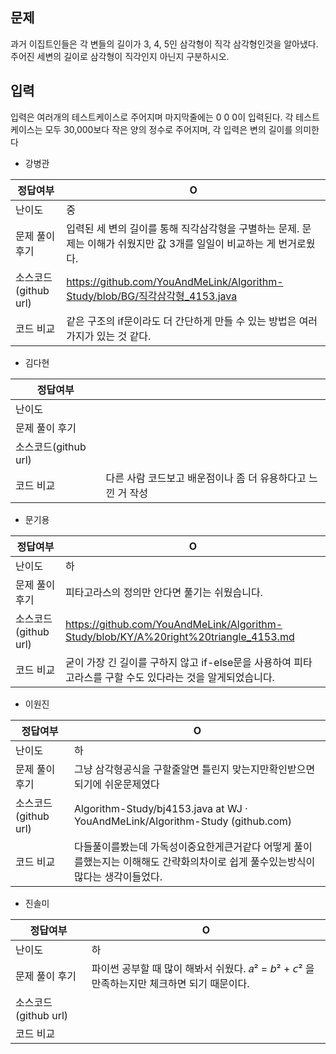 ## 문제

과거 이집트인들은 각 변들의 길이가 3, 4, 5인 삼각형이 직각 삼각형인것을 알아냈다. 주어진 세변의 길이로 삼각형이 직각인지 아닌지 구분하시오.

## 입력

입력은 여러개의 테스트케이스로 주어지며 마지막줄에는 0 0 0이 입력된다. 각 테스트케이스는 모두 30,000보다 작은 양의 정수로 주어지며, 각 입력은 변의 길이를 의미한다

- 강병관

| 정답여부 | O |
| --- | --- |
| 난이도 | 중 |
| 문제 풀이 후기 | 입력된 세 변의 길이를 통해 직각삼각형을 구별하는 문제. 문제는 이해가 쉬웠지만 값 3개를 일일이 비교하는 게 번거로웠다. |
| 소스코드(github url) | https://github.com/YouAndMeLink/Algorithm-Study/blob/BG/직각삼각형_4153.java |
| 코드 비교 | 같은 구조의 if문이라도 더 간단하게 만들 수 있는 방법은 여러가지가 있는 것 같다. |
- 김다현

| 정답여부 |  |
| --- | --- |
| 난이도 |  |
| 문제 풀이 후기 |  |
| 소스코드(github url) |  |
| 코드 비교 | 다른 사람 코드보고 배운점이나 좀 더 유용하다고 느낀 거 작성 |
- 문기용

| 정답여부 | O |
| --- | --- |
| 난이도 | 하 |
| 문제 풀이 후기 | 피타고라스의 정의만 안다면 풀기는 쉬웠습니다. |
| 소스코드(github url) | https://github.com/YouAndMeLink/Algorithm-Study/blob/KY/A%20right%20triangle_4153.md |
| 코드 비교 | 굳이 가장 긴 길이를 구하지 않고 if-else문을 사용하여 피타고라스를 구할 수도 있다라는 것을 알게되었습니다.  |
- 이원진

| 정답여부 | O |
| --- | --- |
| 난이도 | 하 |
| 문제 풀이 후기 | 그냥 삼각형공식을 구할줄알면 틀린지 맞는지만확인받으면되기에 쉬운문제였다 |
| 소스코드(github url) | Algorithm-Study/bj4153.java at WJ · YouAndMeLink/Algorithm-Study (github.com) |
| 코드 비교 | 다들풀이를봤는데 가독성이중요한게큰거같다 어떻게 풀이를했는지는 이해해도 간략화의차이로 쉽게 풀수있는방식이 많다는 생각이들었다. |
- 진솔미

| 정답여부 | O |
| --- | --- |
| 난이도 | 하 |
| 문제 풀이 후기 | 파이썬 공부할 때 많이 해봐서 쉬웠다. 𝑎² = 𝘣² + 𝘤² 을 만족하는지만 체크하면 되기 때문이다. |
| 소스코드(github url) |  |
| 코드 비교 |  |
